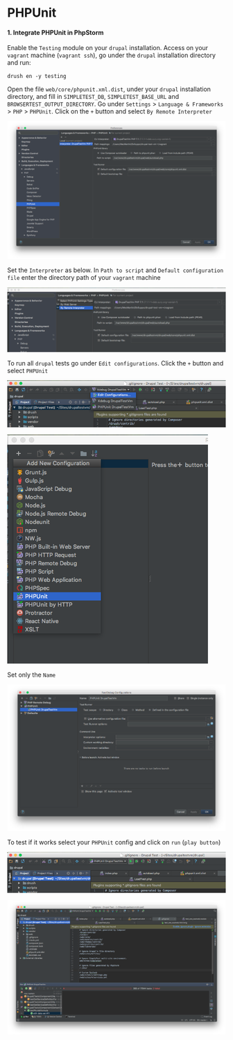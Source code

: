 # PHPUnit

#### 1. Integrate PHPUnit in PhpStorm

Enable the `Testing` module on your `drupal` installation. Access on your `vagrant` machine (`vagrant ssh`), go under the `drupal` installation directory and run:

    drush en -y testing

Open the file `web/core/phpunit.xml.dist`, under your `drupal` installation directory, and fill in `SIMPLETEST_DB`, `SIMPLETEST_BASE_URL` and `BROWSERTEST_OUTPUT_DIRECTORY`.
Go under `Settings` > `Language & Frameworks` > `PHP` > `PHPUnit`. Click on the `+` button and select `By Remote Interpreter`

![PhpStorm PHPUnit settings](../img/drupal/phpstorm_33.png "PhpStorm PHPUnit settings")

Set the `Interpreter` as below. In `Path to script` and `Default configuration file` enter the directory path of your `vagrant` machine

![PHPUnit By Remote Interpreter](../img/drupal/phpstorm_34.png "PHPUnit By Remote Interpreter")

To run all `drupal` tests go under `Edit configurations`. Click the `+` button and select `PHPUnit`

![PHPUnit Edit configurations](../img/drupal/phpstorm_35.png "PHPUnit Edit configurations")

![PHPUnit Add New Configuration](../img/drupal/phpstorm_36.png "PHPUnit Add New Configuration")

Set only the `Name`

![PHPUnit Configuration](../img/drupal/phpstorm_37.png "PHPUnit Configuration")

To test if it works select your `PHPUnit` config and click on `run` (`play button`)

![PHPUnit Run](../img/drupal/phpstorm_38.png "PHPUnit Run")

![PHPUnit in execution](../img/drupal/phpstorm_39.png "PHPUnit in execution")